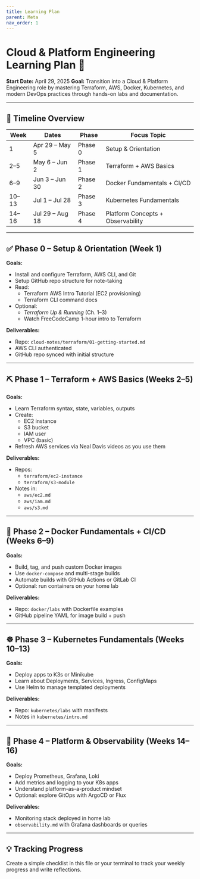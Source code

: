 ```yaml
---
title: Learning Plan
parent: Meta
nav_order: 1
---
```


# Cloud & Platform Engineering Learning Plan 🚀

**Start Date:** April 29, 2025
**Goal:** Transition into a Cloud & Platform Engineering role by mastering Terraform, AWS, Docker, Kubernetes, and modern DevOps practices through hands-on labs and documentation.

---

## 🧭 Timeline Overview

| Week | Dates            | Phase     | Focus Topic                        |
|------|------------------|-----------|------------------------------------|
| 1    | Apr 29 – May 5   | Phase 0   | Setup & Orientation                |
| 2–5  | May 6 – Jun 2    | Phase 1   | Terraform + AWS Basics             |
| 6–9  | Jun 3 – Jun 30   | Phase 2   | Docker Fundamentals + CI/CD        |
| 10–13| Jul 1 – Jul 28   | Phase 3   | Kubernetes Fundamentals            |
| 14–16| Jul 29 – Aug 18  | Phase 4   | Platform Concepts + Observability  |

---

## ✅ Phase 0 – Setup & Orientation (Week 1)

**Goals:**

- Install and configure Terraform, AWS CLI, and Git
- Setup GitHub repo structure for note-taking
- Read:
  - Terraform AWS Intro Tutorial (EC2 provisioning)
  - Terraform CLI command docs
- Optional:
  - *Terraform Up & Running* (Ch. 1–3)
  - Watch FreeCodeCamp 1-hour intro to Terraform

**Deliverables:**

- Repo: `cloud-notes/terraform/01-getting-started.md`
- AWS CLI authenticated
- GitHub repo synced with initial structure

---

## ⛏️ Phase 1 – Terraform + AWS Basics (Weeks 2–5)

**Goals:**

- Learn Terraform syntax, state, variables, outputs
- Create:
  - EC2 instance
  - S3 bucket
  - IAM user
  - VPC (basic)
- Refresh AWS services via Neal Davis videos as you use them

**Deliverables:**

- Repos:
  - `terraform/ec2-instance`
  - `terraform/s3-module`
- Notes in:
  - `aws/ec2.md`
  - `aws/iam.md`
  - `aws/s3.md`

---

## 🐳 Phase 2 – Docker Fundamentals + CI/CD (Weeks 6–9)

**Goals:**

- Build, tag, and push custom Docker images
- Use `docker-compose` and multi-stage builds
- Automate builds with GitHub Actions or GitLab CI
- Optional: run containers on your home lab

**Deliverables:**

- Repo: `docker/labs` with Dockerfile examples
- GitHub pipeline YAML for image build + push

---

## ☸️ Phase 3 – Kubernetes Fundamentals (Weeks 10–13)

**Goals:**

- Deploy apps to K3s or Minikube
- Learn about Deployments, Services, Ingress, ConfigMaps
- Use Helm to manage templated deployments

**Deliverables:**

- Repo: `kubernetes/labs` with manifests
- Notes in `kubernetes/intro.md`

---

## 🧠 Phase 4 – Platform & Observability (Weeks 14–16)

**Goals:**

- Deploy Prometheus, Grafana, Loki
- Add metrics and logging to your K8s apps
- Understand platform-as-a-product mindset
- Optional: explore GitOps with ArgoCD or Flux

**Deliverables:**

- Monitoring stack deployed in home lab
- `observability.md` with Grafana dashboards or queries

---

## 💡 Tracking Progress

Create a simple checklist in this file or your terminal to track your weekly progress and write reflections.
